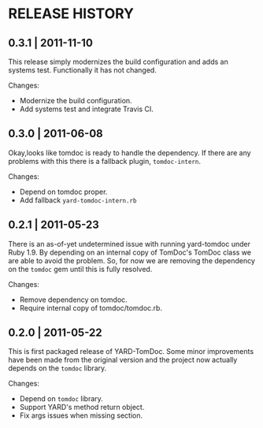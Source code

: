 # RELEASE HISTORY


## 0.3.1 | 2011-11-10

This release simply modernizes the build configuration
and adds an systems test. Functionally it has not changed.

Changes:

* Modernize the build configuration.
* Add systems test and integrate Travis CI.


## 0.3.0 | 2011-06-08

Okay,looks like tomdoc is ready to handle the dependency. If there
are any problems with this there is a fallback plugin, `tomdoc-intern`.

Changes:

* Depend on tomdoc proper.
* Add fallback `yard-tomdoc-intern.rb`


## 0.2.1 | 2011-05-23

There is an as-of-yet undetermined issue with running yard-tomdoc under
Ruby 1.9. By depending on an internal copy of TomDoc's TomDoc class we
are able to avoid the problem. So, for now we are removing the dependency
on the `tomdoc` gem until this is fully resolved.

Changes:

* Remove dependency on tomdoc.
* Require internal copy of tomdoc/tomdoc.rb.


## 0.2.0 | 2011-05-22

This is first packaged release of YARD-TomDoc. Some minor improvements
have been made from the original version and the project now actually
depends on the `tomdoc` library.

Changes:

* Depend on `tomdoc` library.
* Support YARD's method return object.
* Fix args issues when missing section.

